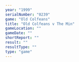 ```yaml
---
year: "1999"
serialNumber: "0239" 
game: "Old Colfeans"
title: "Old Colfeans v The Min"
gameLocation: ""
gameDate: ""
shortReport: ""
result: ""
resultType: ""
type: "game"
---
```

